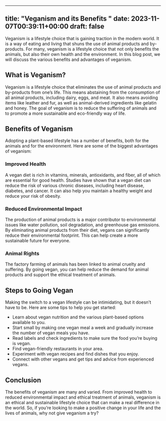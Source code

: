 
---
title: "Veganism and its Benefits "
date: 2023-11-07T00:39:11+00:00
draft: false
---

Veganism is a lifestyle choice that is gaining traction in the modern world. It is a way of eating and living that shuns the use of animal products and by-products. For many, veganism is a lifestyle choice that not only benefits the animals, but also their own health and the environment. In this blog post, we will discuss the various benefits and advantages of veganism.

## What is Veganism?

Veganism is a lifestyle choice that eliminates the use of animal products and by-products from one’s life. This means abstaining from the consumption of all animal products, including dairy, eggs, and meat. It also means avoiding items like leather and fur, as well as animal-derived ingredients like gelatin and honey. The goal of veganism is to reduce the suffering of animals and to promote a more sustainable and eco-friendly way of life. 

## Benefits of Veganism

Adopting a plant-based lifestyle has a number of benefits, both for the animals and for the environment. Here are some of the biggest advantages of veganism: 

### Improved Health 

A vegan diet is rich in vitamins, minerals, antioxidants, and fiber, all of which are essential for good health. Studies have shown that a vegan diet can reduce the risk of various chronic diseases, including heart disease, diabetes, and cancer. It can also help you maintain a healthy weight and reduce your risk of obesity. 

### Reduced Environmental Impact 

The production of animal products is a major contributor to environmental issues like water pollution, soil degradation, and greenhouse gas emissions. By eliminating animal products from their diet, vegans can significantly reduce their environmental footprint. This can help create a more sustainable future for everyone. 

### Animal Rights 

The factory farming of animals has been linked to animal cruelty and suffering. By going vegan, you can help reduce the demand for animal products and support the ethical treatment of animals. 

## Steps to Going Vegan 

Making the switch to a vegan lifestyle can be intimidating, but it doesn’t have to be. Here are some tips to help you get started: 

- Learn about vegan nutrition and the various plant-based options available to you. 
- Start small by making one vegan meal a week and gradually increase the number of vegan meals you have. 
- Read labels and check ingredients to make sure the food you’re buying is vegan. 
- Find vegan-friendly restaurants in your area. 
- Experiment with vegan recipes and find dishes that you enjoy. 
- Connect with other vegans and get tips and advice from experienced vegans. 

## Conclusion 

The benefits of veganism are many and varied. From improved health to reduced environmental impact and ethical treatment of animals, veganism is an ethical and sustainable lifestyle choice that can make a real difference in the world. So, if you’re looking to make a positive change in your life and the lives of animals, why not give veganism a try?